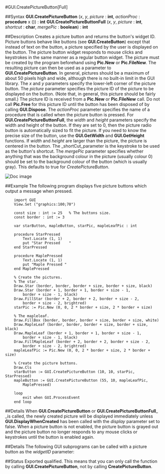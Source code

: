 
#GUI.CreatePictureButton[Full]

##Syntax
**GUI.CreatePictureButton** (_x_, _y_, _picture_ : **int**,    _actionProc_ : **procedure** x ()) : **int**
**GUI.CreatePictureButtonFull** (_x_, _y_, _picture_ : **int**,    _shortcut_ : **char**, _mergePic_ : **boolean**) : **int**



##Description
Creates a picture button and returns the button's widget ID. 
Picture buttons behave like buttons (see **GUI.CreateButton**) except that instead of text on the button, a picture specified by the user is displayed on the button. The picture button widget responds to mouse clicks and keystrokes in the same manner as a regular button widget. 
The picture must be created by the program beforehand using **Pic.New** or **Pic.FileNew**. The resulting picture can then be used as a parameter to **GUI.CreatePictureButton**_._ In general, pictures should be a maximum of about 50 pixels high and wide, although there is no built-in limit in the GUI library. 
The _x_ and _y_ parameters specify the lower-left corner of the picture button. The _picture_ parameter specifies the picture ID of the picture to be displayed on the button. (Note that, in general, this picture should be fairly small.) The picture ID is received from a **Pic.New** or **Pic.FileNew** call. Do not call **Pic.Free** for this picture ID until the button has been disposed of by calling **GUI.Dispose**. The _actionProc_ parameter specifies the name of a procedure that is called when the picture button is pressed.
For **GUI.CreatePictureButtonFull**, the _width_ and _height_ parameters specify the width and height of the button. If they are set to 0, then the picture radio button is automatically sized to fit the picture. If you need to know the precise size of the button, use the **GUI.GetWidth** and **GUI.GetHeight** functions. If _width_ and _height_ are larger than the picture, the picture is centered in the button. The _shortCut_parameter is the keystroke to be used as the button's shortcut. The _mergePic_ parameter specifies whether anything that was the background colour in the picture (usually colour 0) should be set to the background colour of the button (which is usually gray). This defaults to true for _CreatePictureButton_.


![Doc image](gui_createpicturebutton_full01.gif)


##Example
The following program displays five picture buttons which output a message when pressed.



        import GUI
        View.Set ("graphics:100;70") 
        
        const size : int := 25   % The buttons size.
        const border : int := 3
        
        var starButton, mapleButton, starPic, mapleLeafPic : int
        
        procedure StarPressed
            Text.Locate (1, 1)
            put "Star Pressed    "
        end StarPressed
        
        procedure MaplePressed
            Text.Locate (1, 1)
            put "Maple Pressed "
        end MaplePressed
        
        % Create the pictures.
        % The star.
        Draw.Star (border, border, border + size, border + size, black)
        Draw.Star (border + 1, border + 1, border + size - 1,
            border + size - 1, black)
        Draw.FillStar (border + 2, border + 2, border + size - 2,
            border + size - 2, brightred)
        starPic := Pic.New (0, 0, 2 * border + size, 2 * border + size)
        
        % The mapleleaf.
        Draw.FillBox (border, border, border + size, border + size, white)
        Draw.MapleLeaf (border, border, border + size, border + size, black)
        Draw.MapleLeaf (border + 1, border + 1, border + size - 1,
            border + size - 1, black)
        Draw.FillMapleLeaf (border + 2, border + 2, border + size - 2,
            border + size - 2, brightred)
        mapleLeafPic := Pic.New (0, 0, 2 * border + size, 2 * border + size)
        
        % Create the picture buttons.
        Draw.Cls
        starButton := GUI.CreatePictureButton (10, 10, starPic, StarPressed)
        mapleButton := GUI.CreatePictureButton (55, 10, mapleLeafPic, 
            MaplePressed)
        
        loop
            exit when GUI.ProcessEvent
        end loop
##Details
When **GUI.CreatePictureButton** or **GUI.CreatePictureButtonFull**_ _is called, the newly created picture will be displayed immediately unless **GUI.DisplayWhenCreated** has been called with the _display_ parameter set to false. 
When a picture button is not enabled, the picture button is grayed out and the picture button no longer responds to any mouse clicks or keystrokes until the button is enabled again.



##Details
The following GUI subprograms can be called with a picture button as the _widgetID_ parameter:






##Status
Exported qualified.
This means that you can only call the function by calling **GUI.CreatePictureButton**, not by calling **CreatePictureButton**.


